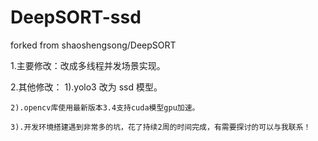 # DeepSORT-ssd

forked from shaoshengsong/DeepSORT

1.主要修改：改成多线程并发场景实现。

2.其他修改：
	1).yolo3 改为 ssd 模型。

	2).opencv库使用最新版本3.4支持cuda模型gpu加速。

	3).开发环境搭建遇到非常多的坑，花了持续2周的时间完成，有需要探讨的可以与我联系！


